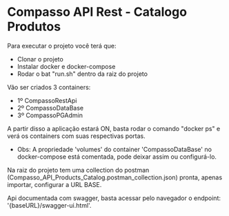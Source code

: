 # Compasso API Rest - Catalogo Produtos

Para executar o projeto você terá que:
* Clonar o projeto
* Instalar docker e docker-compose
* Rodar o bat "run.sh" dentro da raiz do projeto  

Vão ser criados 3 containers:
 
* 1º CompassoRestApi
* 2º CompassoDataBase 
* 3º CompassoPGAdmin

A partir disso a aplicação estará ON, basta rodar o comando "docker ps" e verá os containers com suas respectivas portas.
* Obs: A propriedade 'volumes' do container 'CompassoDataBase' no docker-compose está comentada, pode deixar assim ou configurá-lo.

Na raiz do projeto tem uma collection do postman (Compasso_API_Products_Catalog.postman_collection.json) pronta, apenas importar, configurar a URL BASE.

Api documentada com swagger, basta acessar pelo navegador o endpoint: '{baseURL}/swagger-ui.html'.
